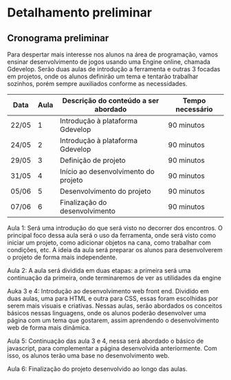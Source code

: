# Detalhamento preliminar

## Cronograma preliminar

Para despertar mais interesse nos alunos na área de programação, vamos ensinar desenvolvimento de jogos usando uma Engine online, chamada Gdevelop. Serão duas aulas de introdução a ferramenta e outras 3 focadas em projetos, onde os alunos definirão um tema e tentarão trabalhar sozinhos, porém sempre auxiliados conforme as necessidades.

|Data   |Aula   | Descrição do conteúdo a ser abordado  | Tempo necessário |
|-------|-------|---------------------------------------|------------------|
| 22/05 |1| Introdução à plataforma Gdevelop | 90 minutos | 
| 24/05 |2| Introdução à plataforma Gdevelop | 90 minutos |
| 29/05 |3| Definição de projeto | 90 minutos |
| 31/05 |4| Início ao desenvolvimento do projeto | 90 minutos | 
| 05/06 |5| Desenvolvimento do projeto | 90 minutos |
| 07/06 |6| Finalização do desenvolvimento | 90 minutos |


Aula 1: Será uma introdução do que será visto no decorrer dos encontros. O principal foco dessa aula será o uso da ferramenta, onde será visto como iniciar um projeto,
como adicionar objetos na cana, como trabalhar com condições, etc. A ideia da aula será preparar os alunos para desenvolverem o projeto de forma mais independente.

Aula 2: A aula será dividida em duas etapas: a primeira será uma continuação da primeira, onde terminaremos de ver as utilidades da engine

Auka 3 e 4: Introdução ao desenvolvimento web front end. Dividido em duas aulas, uma para HTML e outra para CSS, essas foram escolhidas por serem mais visuais e criativas. 
Nessas aulas, serão abordados os conceitos básicos nessas linguagens, onde os alunos poderão desenvolver uma página com um tema que gostarem, assim aprendendo o desenvolvimento web de forma mais dinâmica.

Aula 5: Continuação das aula 3 e 4, nessa será abordado o básico de javascript, para complementar a página desenvolvida anteriormente. 
Com isso, os alunos terão uma base no desenvolvimento web.

Aula 6: Finalização do projeto desenvolvido ao longo das aulas.







